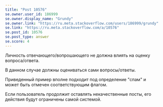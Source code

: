 ```yaml
---
title: "Post 10576"
se.owner.user_id: 186999
se.owner.display_name: "Grundy"
se.owner.link: "https://ru.meta.stackoverflow.com/users/186999/grundy"
se.link: "https://ru.meta.stackoverflow.com/a/10576"
se.post_id: 10576
se.post_type: answer
se.score: 4
---
```

<p>Личность отвечающего/вопрошающего не должна влиять на оценку вопроса/ответа.</p>
<p>В данном случае должны оцениваться сами вопросы/ответы.</p>
<p>Приведенный пример вполне подходит под определение &quot;спам&quot; и может быть отмечен соответствующим флагом.</p>
<p>Если пользователь продолжит оставлять некачественные посты, его действия будут ограничены самой системой.</p>
